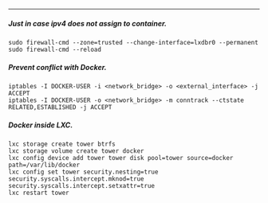 ---

##### Just in case ipv4 does not assign to container. 
```shell
sudo firewall-cmd --zone=trusted --change-interface=lxdbr0 --permanent
sudo firewall-cmd --reload
```


##### Prevent conflict with Docker.
```shell
iptables -I DOCKER-USER -i <network_bridge> -o <external_interface> -j ACCEPT
iptables -I DOCKER-USER -o <network_bridge> -m conntrack --ctstate RELATED,ESTABLISHED -j ACCEPT
```


##### Docker inside LXC.
```shell
lxc storage create tower btrfs
lxc storage volume create tower docker
lxc config device add tower tower disk pool=tower source=docker path=/var/lib/docker
lxc config set tower security.nesting=true security.syscalls.intercept.mknod=true security.syscalls.intercept.setxattr=true
lxc restart tower
```